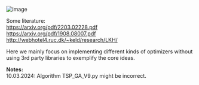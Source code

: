 ![image](https://github.com/Freya-Ebba-Christ/TSP_Algorithms/assets/57752514/c91f68cc-884d-4102-85a8-67851ff5dbee)


Some literature:
<br>
https://arxiv.org/pdf/2203.02228.pdf
<br>
https://arxiv.org/pdf/1908.08007.pdf
http://webhotel4.ruc.dk/~keld/research/LKH/

Here we mainly focus on implementing different kinds of optimizers without using 3rd party libraries to exemplify the core ideas.

<b>Notes:</b>
<br>
10.03.2024: Algorithm TSP_GA_V9.py might be incorrect. 
